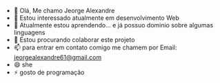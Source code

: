 - 👋 Olá, Me chamo Jeorge Alexandre
- 👀 Estou interessado atualmente em desenvolvimento Web
- 🌱 Atualmente estou aprendendo... e já possuo dominio sobre algumas linguagens
- 💞️ Estou procurando colaborar este projeto
- 📫 para entrar em contato comigo me chamem por Email: jeorgealexandre61@gmail.com
- 😄 she
- ⚡ gosto de programação

